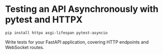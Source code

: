 # Testing an API Asynchronously with pytest and HTTPX

```aiignore
pip install httpx asgi-lifespan pytest-asyncio
```

Write tests for your FastAPI application,
covering HTTP endpoints and WebSocket routes.